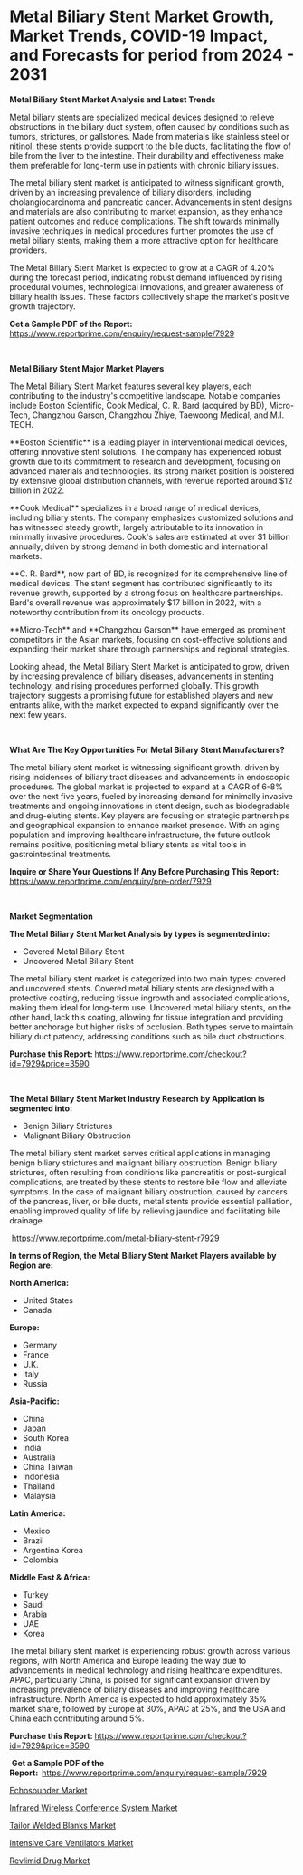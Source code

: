 <p><h1>Metal Biliary Stent Market Growth, Market Trends, COVID-19 Impact, and Forecasts for period from 2024 - 2031</h1></p><p><strong>Metal Biliary Stent Market Analysis and Latest Trends</strong></p>
<p><p>Metal biliary stents are specialized medical devices designed to relieve obstructions in the biliary duct system, often caused by conditions such as tumors, strictures, or gallstones. Made from materials like stainless steel or nitinol, these stents provide support to the bile ducts, facilitating the flow of bile from the liver to the intestine. Their durability and effectiveness make them preferable for long-term use in patients with chronic biliary issues.</p><p>The metal biliary stent market is anticipated to witness significant growth, driven by an increasing prevalence of biliary disorders, including cholangiocarcinoma and pancreatic cancer. Advancements in stent designs and materials are also contributing to market expansion, as they enhance patient outcomes and reduce complications. The shift towards minimally invasive techniques in medical procedures further promotes the use of metal biliary stents, making them a more attractive option for healthcare providers.</p><p>The Metal Biliary Stent Market is expected to grow at a CAGR of 4.20% during the forecast period, indicating robust demand influenced by rising procedural volumes, technological innovations, and greater awareness of biliary health issues. These factors collectively shape the market's positive growth trajectory.</p></p>
<p><strong>Get a Sample PDF of the Report:&nbsp;</strong> <a href="https://www.reportprime.com/enquiry/request-sample/7929?utm_campaign=102&utm_medium=2&utm_source=Github&utm_content=ia&utm_term=28112024&utm_id=metal-biliary-stent">https://www.reportprime.com/enquiry/request-sample/7929</a></p>
<p>&nbsp;</p>
<p><strong>Metal Biliary Stent Major Market Players</strong></p>
<p><p>The Metal Biliary Stent Market features several key players, each contributing to the industry's competitive landscape. Notable companies include Boston Scientific, Cook Medical, C. R. Bard (acquired by BD), Micro-Tech, Changzhou Garson, Changzhou Zhiye, Taewoong Medical, and M.I. TECH.</p><p>**Boston Scientific** is a leading player in interventional medical devices, offering innovative stent solutions. The company has experienced robust growth due to its commitment to research and development, focusing on advanced materials and technologies. Its strong market position is bolstered by extensive global distribution channels, with revenue reported around $12 billion in 2022.</p><p>**Cook Medical** specializes in a broad range of medical devices, including biliary stents. The company emphasizes customized solutions and has witnessed steady growth, largely attributable to its innovation in minimally invasive procedures. Cook's sales are estimated at over $1 billion annually, driven by strong demand in both domestic and international markets.</p><p>**C. R. Bard**, now part of BD, is recognized for its comprehensive line of medical devices. The stent segment has contributed significantly to its revenue growth, supported by a strong focus on healthcare partnerships. Bard's overall revenue was approximately $17 billion in 2022, with a noteworthy contribution from its oncology products.</p><p>**Micro-Tech** and **Changzhou Garson** have emerged as prominent competitors in the Asian markets, focusing on cost-effective solutions and expanding their market share through partnerships and regional strategies.</p><p>Looking ahead, the Metal Biliary Stent Market is anticipated to grow, driven by increasing prevalence of biliary diseases, advancements in stenting technology, and rising procedures performed globally. This growth trajectory suggests a promising future for established players and new entrants alike, with the market expected to expand significantly over the next few years.</p></p>
<p>&nbsp;</p>
<p><strong>What Are The Key Opportunities For Metal Biliary Stent Manufacturers?</strong></p>
<p><p>The metal biliary stent market is witnessing significant growth, driven by rising incidences of biliary tract diseases and advancements in endoscopic procedures. The global market is projected to expand at a CAGR of 6-8% over the next five years, fueled by increasing demand for minimally invasive treatments and ongoing innovations in stent design, such as biodegradable and drug-eluting stents. Key players are focusing on strategic partnerships and geographical expansion to enhance market presence. With an aging population and improving healthcare infrastructure, the future outlook remains positive, positioning metal biliary stents as vital tools in gastrointestinal treatments.</p></p>
<p><strong>Inquire or Share Your Questions If Any Before Purchasing This Report:</strong> <a href="https://www.reportprime.com/enquiry/pre-order/7929?utm_campaign=102&utm_medium=2&utm_source=Github&utm_content=ia&utm_term=28112024&utm_id=metal-biliary-stent">https://www.reportprime.com/enquiry/pre-order/7929</a></p>
<p>&nbsp;</p>
<p><strong>Market Segmentation</strong></p>
<p><strong>The Metal Biliary Stent Market Analysis by types is segmented into:</strong></p>
<p><ul><li>Covered Metal Biliary Stent</li><li>Uncovered Metal Biliary Stent</li></ul></p>
<p><p>The metal biliary stent market is categorized into two main types: covered and uncovered stents. Covered metal biliary stents are designed with a protective coating, reducing tissue ingrowth and associated complications, making them ideal for long-term use. Uncovered metal biliary stents, on the other hand, lack this coating, allowing for tissue integration and providing better anchorage but higher risks of occlusion. Both types serve to maintain biliary duct patency, addressing conditions such as bile duct obstructions.</p></p>
<p><strong>Purchase this Report:&nbsp;</strong><a href="https://www.reportprime.com/checkout?id=7929&price=3590&utm_campaign=102&utm_medium=2&utm_source=Github&utm_content=ia&utm_term=28112024&utm_id=metal-biliary-stent">https://www.reportprime.com/checkout?id=7929&price=3590</a></p>
<p>&nbsp;</p>
<p><strong>The Metal Biliary Stent Market Industry Research by Application is segmented into:</strong></p>
<p><ul><li>Benign Biliary Strictures</li><li>Malignant Biliary Obstruction</li></ul></p>
<p><p>The metal biliary stent market serves critical applications in managing benign biliary strictures and malignant biliary obstruction. Benign biliary strictures, often resulting from conditions like pancreatitis or post-surgical complications, are treated by these stents to restore bile flow and alleviate symptoms. In the case of malignant biliary obstruction, caused by cancers of the pancreas, liver, or bile ducts, metal stents provide essential palliation, enabling improved quality of life by relieving jaundice and facilitating bile drainage.</p></p>
<p><a href="https://www.reportprime.com/metal-biliary-stent-r7929?utm_campaign=102&utm_medium=2&utm_source=Github&utm_content=ia&utm_term=28112024&utm_id=metal-biliary-stent">&nbsp;https://www.reportprime.com/metal-biliary-stent-r7929</a></p>
<p><strong>In terms of Region, the Metal Biliary Stent Market Players available by Region are:</strong></p>
<p>
    <p> <strong> North America: </strong>
        <ul>
            <li>United States</li>
            <li>Canada</li>
        </ul>
        </p> 
    <p> <strong> Europe: </strong>
        <ul>
            <li>Germany</li>
            <li>France</li>
            <li>U.K.</li>
            <li>Italy</li>
            <li>Russia</li>
        </ul>
        </p> 
    <p> <strong> Asia-Pacific: </strong>
        <ul>
            <li>China</li>
            <li>Japan</li>
            <li>South Korea</li>
            <li>India</li>
            <li>Australia</li>
            <li>China Taiwan</li>
            <li>Indonesia</li>
            <li>Thailand</li>
            <li>Malaysia</li>
        </ul>
        </p> 
    <p> <strong> Latin America: </strong>
        <ul>
            <li>Mexico</li>
            <li>Brazil</li>
            <li>Argentina Korea</li>
            <li>Colombia</li>
        </ul>
        </p> 
    <p> <strong> Middle East & Africa: </strong>
        <ul>
            <li>Turkey</li>
            <li>Saudi</li>
            <li>Arabia</li>
            <li>UAE</li>
            <li>Korea</li>
        </ul>
    </p>
    </p>
<p><p>The metal biliary stent market is experiencing robust growth across various regions, with North America and Europe leading the way due to advancements in medical technology and rising healthcare expenditures. APAC, particularly China, is poised for significant expansion driven by increasing prevalence of biliary diseases and improving healthcare infrastructure. North America is expected to hold approximately 35% market share, followed by Europe at 30%, APAC at 25%, and the USA and China each contributing around 5%.</p></p>
<p><strong>Purchase this Report: </strong><a href="https://www.reportprime.com/checkout?id=7929&price=3590&utm_campaign=102&utm_medium=2&utm_source=Github&utm_content=ia&utm_term=28112024&utm_id=metal-biliary-stent">https://www.reportprime.com/checkout?id=7929&price=3590</a></p>
<p>&nbsp;<strong>Get a Sample PDF of the Report:&nbsp;&nbsp;</strong><a href="https://www.reportprime.com/enquiry/request-sample/7929?utm_campaign=102&utm_medium=2&utm_source=Github&utm_content=ia&utm_term=28112024&utm_id=metal-biliary-stent">https://www.reportprime.com/enquiry/request-sample/7929</a></p>
<p><strong></strong></p>
<p><p><a href="https://www.linkedin.com/pulse/sales-projections-analysis-echosounder-market-expected-cagr-tld6e?utm_campaign=102&utm_medium=2&utm_source=Github&utm_content=ia&utm_term=28112024&utm_id=metal-biliary-stent">Echosounder Market</a></p><p><a href="https://issuu.com/reportprime-2/docs/infrared-wireless-conference-system_f133014310d815?utm_campaign=102&utm_medium=2&utm_source=Github&utm_content=ia&utm_term=28112024&utm_id=metal-biliary-stent">Infrared Wireless Conference System Market</a></p><p><a href="https://www.linkedin.com/pulse/in-depth-tailor-welded-blanks-market-report-size-105-cagr-from-imowe?utm_campaign=102&utm_medium=2&utm_source=Github&utm_content=ia&utm_term=28112024&utm_id=metal-biliary-stent">Tailor Welded Blanks Market</a></p><p><a href="https://github.com/FlorianWolf90/Market-Research-Report-List-1/blob/main/intensive-care-ventilators-market.md?utm_campaign=102&utm_medium=2&utm_source=Github&utm_content=ia&utm_term=28112024&utm_id=metal-biliary-stent">Intensive Care Ventilators Market</a></p><p><a href="https://github.com/NargisHussain75/Market-Research-Report-List-1/blob/main/revlimid-drug-market.md?utm_campaign=102&utm_medium=2&utm_source=Github&utm_content=ia&utm_term=28112024&utm_id=metal-biliary-stent">Revlimid Drug Market</a></p></p>